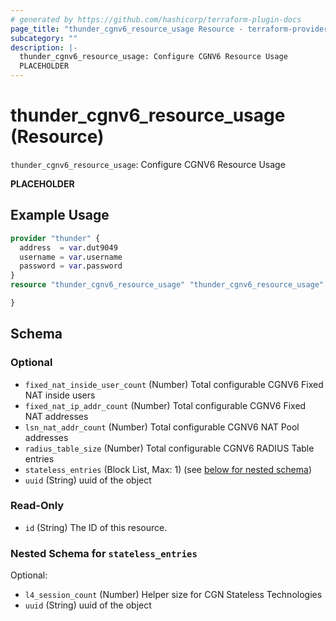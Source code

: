 ```yaml
---
# generated by https://github.com/hashicorp/terraform-plugin-docs
page_title: "thunder_cgnv6_resource_usage Resource - terraform-provider-thunder"
subcategory: ""
description: |-
  thunder_cgnv6_resource_usage: Configure CGNV6 Resource Usage
  PLACEHOLDER
---
```


# thunder_cgnv6_resource_usage (Resource)

`thunder_cgnv6_resource_usage`: Configure CGNV6 Resource Usage

__PLACEHOLDER__

## Example Usage

```terraform
provider "thunder" {
  address  = var.dut9049
  username = var.username
  password = var.password
}
resource "thunder_cgnv6_resource_usage" "thunder_cgnv6_resource_usage" {

}
```

<!-- schema generated by tfplugindocs -->
## Schema

### Optional

- `fixed_nat_inside_user_count` (Number) Total configurable CGNV6 Fixed NAT inside users
- `fixed_nat_ip_addr_count` (Number) Total configurable CGNV6 Fixed NAT addresses
- `lsn_nat_addr_count` (Number) Total configurable CGNV6 NAT Pool addresses
- `radius_table_size` (Number) Total configurable CGNV6 RADIUS Table entries
- `stateless_entries` (Block List, Max: 1) (see [below for nested schema](#nestedblock--stateless_entries))
- `uuid` (String) uuid of the object

### Read-Only

- `id` (String) The ID of this resource.

<a id="nestedblock--stateless_entries"></a>
### Nested Schema for `stateless_entries`

Optional:

- `l4_session_count` (Number) Helper size for CGN Stateless Technologies
- `uuid` (String) uuid of the object



